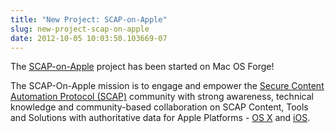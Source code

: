 ```yaml
---
title: "New Project: SCAP-on-Apple"
slug: new-project-scap-on-apple
date: 2012-10-05 10:03:50.103669-07
---
```


The [SCAP-on-Apple](https://scap-on-apple.macosforge.org/) project has been started on Mac OS Forge!

The SCAP-On-Apple mission is to engage and empower the [Secure Content Automation Protocol (SCAP)](http://scap.nist.gov/) community with strong awareness, technical knowledge and community-based collaboration on SCAP Content, Tools and Solutions with authoritative data for Apple Platforms - [OS X](http://www.apple.com/osx/) and [iOS](http://www.apple.com/ios/).
